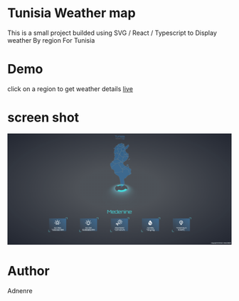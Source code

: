 # Tunisia Weather map

This is a small project builded using SVG / React / Typescript to Display weather By region For Tunisia

# Demo

click on a region to get weather details [live](https://adnenre.github.io/tunisia_weather_map/)

# screen shot

![alt text](tunisia_weather_map.gif)

# Author

Adnenre
